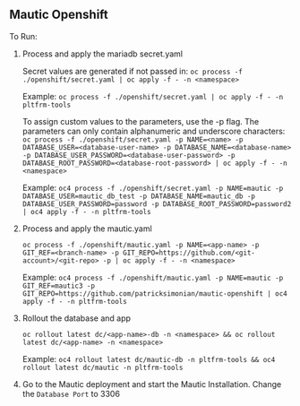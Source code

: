 ## Mautic Openshift

To Run:

1. Process and apply the mariadb secret.yaml

    Secret values are generated if not passed in: ```oc process -f ./openshift/secret.yaml | oc apply -f - -n <namespace>```

    Example: ```oc process -f ./openshift/secret.yaml | oc apply -f - -n pltfrm-tools```

    To assign custom values to the parameters, use the -p flag. The parameters can only contain alphanumeric and underscore characters:
    ```oc process -f ./openshift/secret.yaml -p NAME=<name> -p DATABASE_USER=<database-user-name> -p DATABASE_NAME=<database-name> -p DATABASE_USER_PASSWORD=<database-user-password> -p DATABASE_ROOT_PASSWORD=<database-root-password> | oc apply -f - -n <namespace>```

    Example: ```oc4 process -f ./openshift/secret.yaml -p NAME=mautic -p DATABASE_USER=mautic_db_test -p DATABASE_NAME=mautic_db -p DATABASE_USER_PASSWORD=password -p DATABASE_ROOT_PASSWORD=password2 | oc4 apply -f - -n pltfrm-tools```

2. Process and apply the mautic.yaml

    ```oc process -f ./openshift/mautic.yaml -p NAME=<app-name> -p GIT_REF=<branch-name> -p GIT_REPO=https://github.com/<git-account>/<git-repo> -p | oc apply -f - -n <namespace>```

    Example: ```oc4 process -f ./openshift/mautic.yaml -p NAME=mautic -p GIT_REF=mautic3 -p GIT_REPO=https://github.com/patricksimonian/mautic-openshift | oc4 apply -f - -n pltfrm-tools```

3. Rollout the database and app

    ```oc rollout latest dc/<app-name>-db -n <namespace> && oc rollout latest dc/<app-name> -n <namespace>```

    Example: ```oc4 rollout latest dc/mautic-db -n pltfrm-tools && oc4 rollout latest dc/mautic -n pltfrm-tools```
    
4. Go to the Mautic deployment and start the Mautic Installation. Change the ```Database Port``` to 3306

